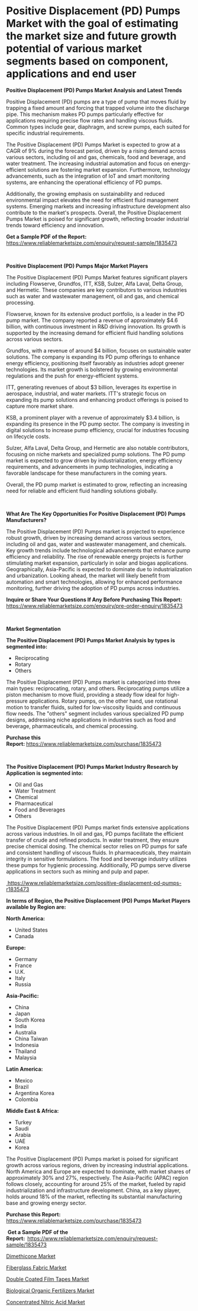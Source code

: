 <p><h1>Positive Displacement (PD) Pumps Market with the goal of estimating the market size and future growth potential of various market segments based on component, applications and end user</h1></p><p><strong>Positive Displacement (PD) Pumps Market Analysis and Latest Trends</strong></p>
<p><p>Positive Displacement (PD) pumps are a type of pump that moves fluid by trapping a fixed amount and forcing that trapped volume into the discharge pipe. This mechanism makes PD pumps particularly effective for applications requiring precise flow rates and handling viscous fluids. Common types include gear, diaphragm, and screw pumps, each suited for specific industrial requirements.</p><p>The Positive Displacement (PD) Pumps Market is expected to grow at a CAGR of 9% during the forecast period, driven by a rising demand across various sectors, including oil and gas, chemicals, food and beverage, and water treatment. The increasing industrial automation and focus on energy-efficient solutions are fostering market expansion. Furthermore, technology advancements, such as the integration of IoT and smart monitoring systems, are enhancing the operational efficiency of PD pumps.</p><p>Additionally, the growing emphasis on sustainability and reduced environmental impact elevates the need for efficient fluid management systems. Emerging markets and increasing infrastructure development also contribute to the market's prospects. Overall, the Positive Displacement Pumps Market is poised for significant growth, reflecting broader industrial trends toward efficiency and innovation.</p></p>
<p><strong>Get a Sample PDF of the Report:&nbsp;</strong> <a href="https://www.reliablemarketsize.com/enquiry/request-sample/1835473?utm_campaign=1737&utm_medium=2&utm_source=Github&utm_content=ia&utm_term=16102024&utm_id=positive-displacement-pd-pumps">https://www.reliablemarketsize.com/enquiry/request-sample/1835473</a></p>
<p>&nbsp;</p>
<p><strong>Positive Displacement (PD) Pumps Major Market Players</strong></p>
<p><p>The Positive Displacement (PD) Pumps Market features significant players including Flowserve, Grundfos, ITT, KSB, Sulzer, Alfa Laval, Delta Group, and Hermetic. These companies are key contributors to various industries such as water and wastewater management, oil and gas, and chemical processing.</p><p>Flowserve, known for its extensive product portfolio, is a leader in the PD pump market. The company reported a revenue of approximately $4.6 billion, with continuous investment in R&D driving innovation. Its growth is supported by the increasing demand for efficient fluid handling solutions across various sectors.</p><p>Grundfos, with a revenue of around $4 billion, focuses on sustainable water solutions. The company is expanding its PD pump offerings to enhance energy efficiency, positioning itself favorably as industries adopt greener technologies. Its market growth is bolstered by growing environmental regulations and the push for energy-efficient systems.</p><p>ITT, generating revenues of about $3 billion, leverages its expertise in aerospace, industrial, and water markets. ITT's strategic focus on expanding its pump solutions and enhancing product offerings is poised to capture more market share.</p><p>KSB, a prominent player with a revenue of approximately $3.4 billion, is expanding its presence in the PD pump sector. The company is investing in digital solutions to increase pump efficiency, crucial for industries focusing on lifecycle costs.</p><p>Sulzer, Alfa Laval, Delta Group, and Hermetic are also notable contributors, focusing on niche markets and specialized pump solutions. The PD pump market is expected to grow driven by industrialization, energy efficiency requirements, and advancements in pump technologies, indicating a favorable landscape for these manufacturers in the coming years.</p><p>Overall, the PD pump market is estimated to grow, reflecting an increasing need for reliable and efficient fluid handling solutions globally.</p></p>
<p>&nbsp;</p>
<p><strong>What Are The Key Opportunities For Positive Displacement (PD) Pumps Manufacturers?</strong></p>
<p><p>The Positive Displacement (PD) Pumps market is projected to experience robust growth, driven by increasing demand across various sectors, including oil and gas, water and wastewater management, and chemicals. Key growth trends include technological advancements that enhance pump efficiency and reliability. The rise of renewable energy projects is further stimulating market expansion, particularly in solar and biogas applications. Geographically, Asia-Pacific is expected to dominate due to industrialization and urbanization. Looking ahead, the market will likely benefit from automation and smart technologies, allowing for enhanced performance monitoring, further driving the adoption of PD pumps across industries.</p></p>
<p><strong>Inquire or Share Your Questions If Any Before Purchasing This Report:</strong> <a href="https://www.reliablemarketsize.com/enquiry/pre-order-enquiry/1835473?utm_campaign=1737&utm_medium=2&utm_source=Github&utm_content=ia&utm_term=16102024&utm_id=positive-displacement-pd-pumps">https://www.reliablemarketsize.com/enquiry/pre-order-enquiry/1835473</a></p>
<p>&nbsp;</p>
<p><strong>Market Segmentation</strong></p>
<p><strong>The Positive Displacement (PD) Pumps Market Analysis by types is segmented into:</strong></p>
<p><ul><li>Reciprocating</li><li>Rotary</li><li>Others</li></ul></p>
<p><p>The Positive Displacement (PD) Pumps market is categorized into three main types: reciprocating, rotary, and others. Reciprocating pumps utilize a piston mechanism to move fluid, providing a steady flow ideal for high-pressure applications. Rotary pumps, on the other hand, use rotational motion to transfer fluids, suited for low-viscosity liquids and continuous flow needs. The "others" segment includes various specialized PD pump designs, addressing niche applications in industries such as food and beverage, pharmaceuticals, and chemical processing.</p></p>
<p><strong>Purchase this Report:&nbsp;</strong><a href="https://www.reliablemarketsize.com/purchase/1835473?utm_campaign=1737&utm_medium=2&utm_source=Github&utm_content=ia&utm_term=16102024&utm_id=positive-displacement-pd-pumps">https://www.reliablemarketsize.com/purchase/1835473</a></p>
<p>&nbsp;</p>
<p><strong>The Positive Displacement (PD) Pumps Market Industry Research by Application is segmented into:</strong></p>
<p><ul><li>Oil and Gas</li><li>Water Treatment</li><li>Chemical</li><li>Pharmaceutical</li><li>Food and Beverages</li><li>Others</li></ul></p>
<p><p>The Positive Displacement (PD) Pumps market finds extensive applications across various industries. In oil and gas, PD pumps facilitate the efficient transfer of crude and refined products. In water treatment, they ensure precise chemical dosing. The chemical sector relies on PD pumps for safe and consistent handling of viscous fluids. In pharmaceuticals, they maintain integrity in sensitive formulations. The food and beverage industry utilizes these pumps for hygienic processing. Additionally, PD pumps serve diverse applications in sectors such as mining and pulp and paper.</p></p>
<p><a href="https://www.reliablemarketsize.com/positive-displacement-pd-pumps-r1835473?utm_campaign=1737&utm_medium=2&utm_source=Github&utm_content=ia&utm_term=16102024&utm_id=positive-displacement-pd-pumps">&nbsp;https://www.reliablemarketsize.com/positive-displacement-pd-pumps-r1835473</a></p>
<p><strong>In terms of Region, the Positive Displacement (PD) Pumps Market Players available by Region are:</strong></p>
<p>
    <p> <strong> North America: </strong>
        <ul>
            <li>United States</li>
            <li>Canada</li>
        </ul>
        </p> 
    <p> <strong> Europe: </strong>
        <ul>
            <li>Germany</li>
            <li>France</li>
            <li>U.K.</li>
            <li>Italy</li>
            <li>Russia</li>
        </ul>
        </p> 
    <p> <strong> Asia-Pacific: </strong>
        <ul>
            <li>China</li>
            <li>Japan</li>
            <li>South Korea</li>
            <li>India</li>
            <li>Australia</li>
            <li>China Taiwan</li>
            <li>Indonesia</li>
            <li>Thailand</li>
            <li>Malaysia</li>
        </ul>
        </p> 
    <p> <strong> Latin America: </strong>
        <ul>
            <li>Mexico</li>
            <li>Brazil</li>
            <li>Argentina Korea</li>
            <li>Colombia</li>
        </ul>
        </p> 
    <p> <strong> Middle East & Africa: </strong>
        <ul>
            <li>Turkey</li>
            <li>Saudi</li>
            <li>Arabia</li>
            <li>UAE</li>
            <li>Korea</li>
        </ul>
    </p>
    </p>
<p><p>The Positive Displacement (PD) Pumps market is poised for significant growth across various regions, driven by increasing industrial applications. North America and Europe are expected to dominate, with market shares of approximately 30% and 27%, respectively. The Asia-Pacific (APAC) region follows closely, accounting for around 25% of the market, fueled by rapid industrialization and infrastructure development. China, as a key player, holds around 18% of the market, reflecting its substantial manufacturing base and growing energy sector.</p></p>
<p><strong>Purchase this Report: </strong><a href="https://www.reliablemarketsize.com/purchase/1835473?utm_campaign=1737&utm_medium=2&utm_source=Github&utm_content=ia&utm_term=16102024&utm_id=positive-displacement-pd-pumps">https://www.reliablemarketsize.com/purchase/1835473</a></p>
<p>&nbsp;<strong>Get a Sample PDF of the Report:&nbsp;&nbsp;</strong><a href="https://www.reliablemarketsize.com/enquiry/request-sample/1835473?utm_campaign=1737&utm_medium=2&utm_source=Github&utm_content=ia&utm_term=16102024&utm_id=positive-displacement-pd-pumps">https://www.reliablemarketsize.com/enquiry/request-sample/1835473</a></p>
<p><strong></strong></p>
<p><p><a href="https://www.linkedin.com/pulse/trends-global-dimethicone-market-forecast-analysis-2024-2031-ruanc?utm_campaign=1737&utm_medium=2&utm_source=Github&utm_content=ia&utm_term=16102024&utm_id=positive-displacement-pd-pumps">Dimethicone Market</a></p><p><a href="https://www.linkedin.com/pulse/fiberglass-fabric-market-size-share-analysis-growth-trends-dj8bc?utm_campaign=1737&utm_medium=2&utm_source=Github&utm_content=ia&utm_term=16102024&utm_id=positive-displacement-pd-pumps">Fiberglass Fabric Market</a></p><p><a href="https://www.linkedin.com/pulse/double-coated-film-tapes-market-opportunities-emerging-global-7thhc?utm_campaign=1737&utm_medium=2&utm_source=Github&utm_content=ia&utm_term=16102024&utm_id=positive-displacement-pd-pumps">Double Coated Film Tapes Market</a></p><p><a href="https://www.linkedin.com/pulse/insights-biological-organic-fertilizers-market-size-which-h3ngc?utm_campaign=1737&utm_medium=2&utm_source=Github&utm_content=ia&utm_term=16102024&utm_id=positive-displacement-pd-pumps">Biological Organic Fertilizers Market</a></p><p><a href="https://www.linkedin.com/pulse/concentrated-nitric-acid-market-evolution-regional-adaptations-uoxic?utm_campaign=1737&utm_medium=2&utm_source=Github&utm_content=ia&utm_term=16102024&utm_id=positive-displacement-pd-pumps">Concentrated Nitric Acid Market</a></p></p>